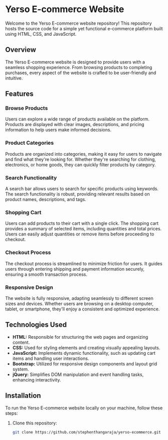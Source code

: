 # Yerso E-commerce Website

Welcome to the Yerso E-commerce website repository! This repository hosts the source code for a simple yet functional e-commerce platform built using HTML, CSS, and JavaScript.

## Overview

The Yerso E-commerce website is designed to provide users with a seamless shopping experience. From browsing products to completing purchases, every aspect of the website is crafted to be user-friendly and intuitive.

## Features

### Browse Products
Users can explore a wide range of products available on the platform. Products are displayed with clear images, descriptions, and pricing information to help users make informed decisions.

### Product Categories
Products are organized into categories, making it easy for users to navigate and find what they're looking for. Whether they're searching for clothing, electronics, or home goods, they can quickly filter products by category.

### Search Functionality
A search bar allows users to search for specific products using keywords. The search functionality is robust, providing relevant results based on product names, descriptions, and tags.

### Shopping Cart
Users can add products to their cart with a single click. The shopping cart provides a summary of selected items, including quantities and total prices. Users can easily adjust quantities or remove items before proceeding to checkout.

### Checkout Process
The checkout process is streamlined to minimize friction for users. It guides users through entering shipping and payment information securely, ensuring a smooth transaction process.

### Responsive Design
The website is fully responsive, adapting seamlessly to different screen sizes and devices. Whether users are browsing on a desktop computer, tablet, or smartphone, they'll enjoy a consistent and optimized experience.

## Technologies Used

- **HTML:** Responsible for structuring the web pages and organizing content.
- **CSS:** Used for styling elements and creating visually appealing layouts.
- **JavaScript:** Implements dynamic functionality, such as updating cart items and handling user interactions.
- **Bootstrap:** Utilized for responsive design components and layout grid system.
- **jQuery:** Simplifies DOM manipulation and event handling tasks, enhancing interactivity.

## Installation

To run the Yerso E-commerce website locally on your machine, follow these steps:

1. Clone this repository:
   ```bash
   git clone https://github.com/stephenthangaraja/yerso-ecommerce.git
